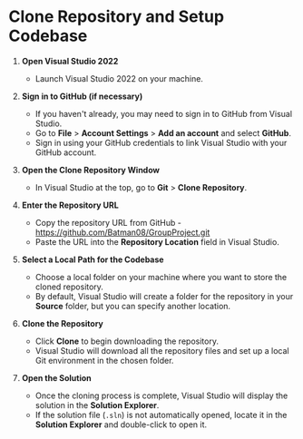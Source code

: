 # Clone Repository and Setup Codebase

1. **Open Visual Studio 2022**
   - Launch Visual Studio 2022 on your machine.

2. **Sign in to GitHub (if necessary)**
   - If you haven't already, you may need to sign in to GitHub from Visual Studio.
   - Go to **File** > **Account Settings** > **Add an account** and select **GitHub**.
   - Sign in using your GitHub credentials to link Visual Studio with your GitHub account.

3. **Open the Clone Repository Window**
   - In Visual Studio at the top, go to **Git** > **Clone Repository**.

4. **Enter the Repository URL**
   - Copy the repository URL from GitHub - https://github.com/Batman08/GroupProject.git
   - Paste the URL into the **Repository Location** field in Visual Studio.

5. **Select a Local Path for the Codebase**
   - Choose a local folder on your machine where you want to store the cloned repository.
   - By default, Visual Studio will create a folder for the repository in your **Source** folder, but you can specify another location.

6. **Clone the Repository**
   - Click **Clone** to begin downloading the repository.
   - Visual Studio will download all the repository files and set up a local Git environment in the chosen folder.

7. **Open the Solution**
   - Once the cloning process is complete, Visual Studio will display the solution in the **Solution Explorer**.
   - If the solution file (`.sln`) is not automatically opened, locate it in the **Solution Explorer** and double-click to open it.
